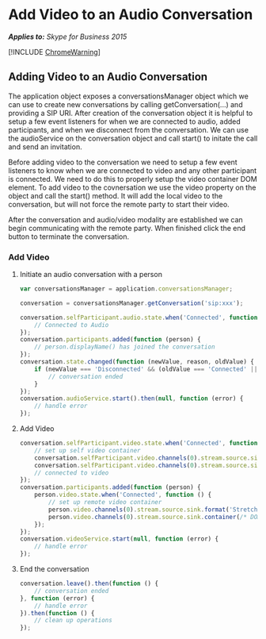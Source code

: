 
# Add Video to an Audio Conversation


 _**Applies to:** Skype for Business 2015_

[!INCLUDE [ChromeWarning](includes/P2PChromeWarning.md)]

## Adding Video to an Audio Conversation

The application object exposes a conversationsManager object which we can use to create new conversations by calling getConversation(...) and providing a SIP URI.  After creation of the conversation object it is helpful to setup a few event listeners for when we are connected to audio, added participants, and when we disconnect from the conversation.  We can use the audioService on the conversation object and call start() to initate the call and send an invitation.

Before adding video to the conversation we need to setup a few event listeners to know when we are connected to video and any other participant is connected.  We need to do this to properly setup the video container DOM element.  To add video to the covnersation we use the video property on the object and call the start() method.  It will add the local video to the conversation, but will not force the remote party to start their video.

After the conversation and audio/video modality are established we can begin communicating with the remote party.  When finished click the end button to terminate the conversation.


### Add Video

1. Initiate an audio conversation with a person 

    ```js
    var conversationsManager = application.conversationsManager;

    conversation = conversationsManager.getConversation('sip:xxx');

    conversation.selfParticipant.audio.state.when('Connected', function () {
        // Connected to Audio
    });
    conversation.participants.added(function (person) {
        // person.displayName() has joined the conversation
    });
    conversation.state.changed(function (newValue, reason, oldValue) {
        if (newValue === 'Disconnected' && (oldValue === 'Connected' || oldValue === 'Connecting')) {
            // conversation ended
        }
    });
    conversation.audioService.start().then(null, function (error) {
        // handle error
    });
    ```

2. Add Video

    ```js
    conversation.selfParticipant.video.state.when('Connected', function () {
        // set up self video container
        conversation.selfParticipant.video.channels(0).stream.source.sink.format('Stretch');
        conversation.selfParticipant.video.channels(0).stream.source.sink.container(/* DOM node */);
        // connected to video
    });
    conversation.participants.added(function (person) {
        person.video.state.when('Connected', function () {
            // set up remote video container
            person.video.channels(0).stream.source.sink.format('Stretch');
            person.video.channels(0).stream.source.sink.container(/* DOM node */);
        });
    });
    conversation.videoService.start(null, function (error) {
        // handle error
    });
    ```

3. End the conversation

    ```js
    conversation.leave().then(function () {
        // conversation ended
    }, function (error) {
        // handle error
    }).then(function () {
        // clean up operations
    });
    ```
